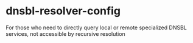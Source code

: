 dnsbl-resolver-config
=====================

For those who need to directly query local or remote specialized DNSBL services, not accessible by recursive resolution